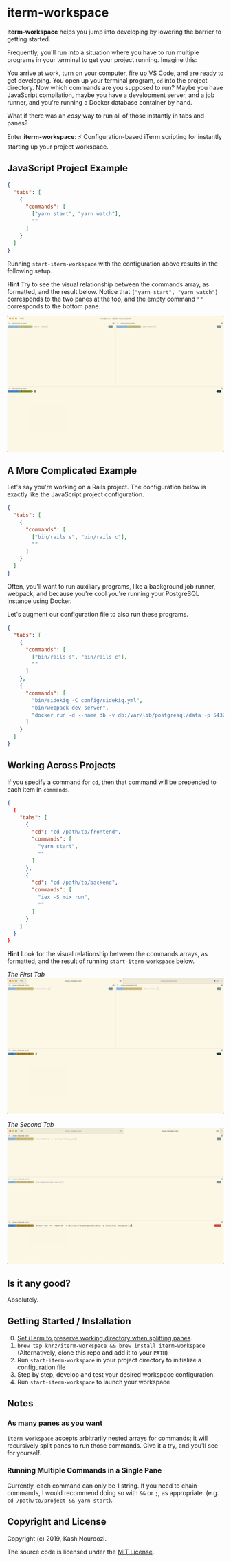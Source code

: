 # iterm-workspace

**iterm-workspace** helps you jump into developing by lowering the barrier to getting started.

Frequently, you'll run into a situation where you have to run multiple programs in your terminal to get your project running. Imagine this:

You arrive at work, turn on your computer, fire up VS Code, and are ready to get developing. You open up your terminal program, `cd` into the project directory. Now which commands are you supposed to run? Maybe you have JavaScript compilation, maybe you have a development server, and a job runner, and you're running a Docker database container by hand.

What if there was an _easy_ way to run all of those instantly in tabs and panes?

Enter **iterm-workspace**: ⚡️ Configuration-based iTerm scripting for instantly starting up your project workspace.

## JavaScript Project Example

```json
{
  "tabs": [
    {
      "commands": [
        ["yarn start", "yarn watch"],
        ""
      ]
    }
  ]
}
```

Running `start-iterm-workspace` with the configuration above results in the following setup.

**Hint** Try to see the visual relationship between the commands array, as formatted, and the result below. Notice that `["yarn start", "yarn watch"]` corresponds to the two panes at the top, and the empty command `""` corresponds to the bottom pane.

![JavaScript Example](./images/js.png)

## A More Complicated Example

Let's say you're working on a Rails project. The configuration below is exactly like the JavaScript project configuration.

```json
{
  "tabs": [
    {
      "commands": [
        ["bin/rails s", "bin/rails c"],
        ""
      ]
    }
  ]
}
```

Often, you'll want to run auxiliary programs, like a background job runner, webpack, and because you're cool you're running your PostgreSQL instance using Docker.

Let's augment our configuration file to also run these programs.

```json
{
  "tabs": [
    {
      "commands": [
        ["bin/rails s", "bin/rails c"],
        ""
      ]
    },
    {
      "commands": [
        "bin/sidekiq -C config/sidekiq.yml",
        "bin/webpack-dev-server",
        "docker run -d --name db -v db:/var/lib/postgresql/data -p 5432:5432 postgres:11",
      ]
    }
  ]
}
```

## Working Across Projects

If you specify a command for `cd`, then that command will be prepended to each item in `commands`.

```json
{
  {
    "tabs": [
      {
        "cd": "cd /path/to/frontend",
        "commands": [
          "yarn start",
          ""
        ]
      },
      {
        "cd": "cd /path/to/backend",
        "commands": [
          "iex -S mix run",
          ""
        ]
      }
    ]
  }
}
```

**Hint** Look for the visual relationship between the commands arrays, as formatted, and the result of running `start-iterm-workspace` below.

_The First Tab_
![The First Tab](./images/rails-tab-1.png)

_The Second Tab_
![The Second Tab](./images/rails-tab-2.png)

## Is it any good?

Absolutely.

## Getting Started / Installation

0. [Set iTerm to preserve working directory when splitting panes](https://apple.stackexchange.com/questions/337377/iterm2-split-vertically-with-current-profile-with-same-working-directory).
1. `brew tap knrz/iterm-workspace && brew install iterm-workspace` (Alternatively, clone this repo and add it to your `PATH`)
2. Run `start-iterm-workspace` in your project directory to initialize a configuration file
3. Step by step, develop and test your desired workspace configuration.
4. Run `start-iterm-workspace` to launch your workspace

## Notes

### As many panes as you want

`iterm-workspace` accepts arbitrarily nested arrays for commands; it will recursively split panes to run those commands. Give it a try, and you'll see for yourself.

### Running Multiple Commands in a Single Pane

Currently, each command can only be 1 string. If you need to chain commands, I would recommend doing so with `&&` or `;`, as appropriate. (e.g. `cd /path/to/project && yarn start`).

## Copyright and License

Copyright (c) 2019, Kash Nouroozi.

The source code is licensed under the [MIT License](LICENSE).
